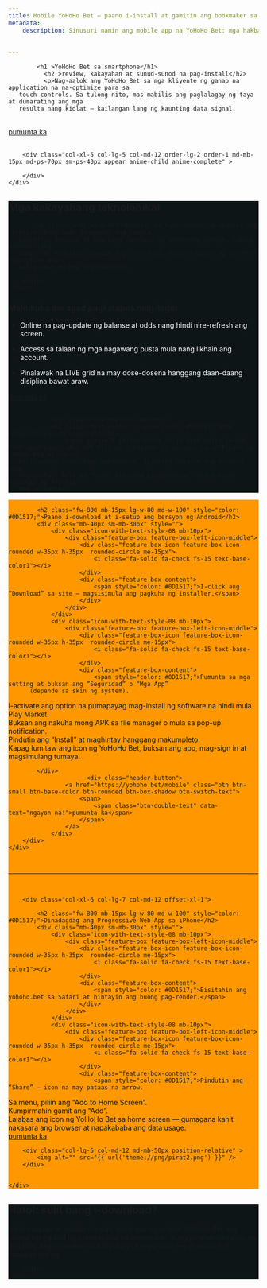 ```yaml
---
title: Mobile YoHoHo Bet — paano i-install at gamitin ang bookmaker sa telepono
metadata:
    description: Sinusuri namin ang mobile app na YoHoHo Bet: mga hakbang sa pag-install ng APK sa Android, pagdaragdag ng web-app sa iPhone, listahan ng mga feature, benepisyo para sa manlalaro at rekomendasyon sa seguridad.
	
	
--- 
```

 
<section class="cover-background pb-0" style="background-image: url('{{ media['user://themes/quark/jpg/bg-12.jpg'].url()|raw }}');">
<div class="container pb-8">
    <div class="row align-items-center justify-content-center">
        <div class="col-xl-7 col-lg-7 col-md-12 last-paragraph-no-margin order-lg-1 order-2 appear anime-child anime-complete">
		
            <h1 >YoHoHo Bet sa smartphone</h1>
              <h2 >review, kakayahan at sunud-sunod na pag-install</h2>
			  <p>Nag-aalok ang YoHoHo Bet sa mga kliyente ng ganap na application na na-optimize para sa
       touch controls. Sa tulong nito, mas mabilis ang paglalagay ng taya at dumarating ang mga
       resulta nang kidlat — kailangan lang ng kaunting data signal.
</p>
<br/>
			  <div class="header-button">
                    <a href="https://yohoho.bet/mobile" class="btn btn-small btn-base-color btn-rounded btn-box-shadow btn-switch-text">
                        <span>
                            <span class="btn-double-text" data-text="ngayon na!">pumunta ka</span>
                        </span>
                    </a><br/><br/> 
                </div>
        </div>
		
		
        <div class="col-xl-5 col-lg-5 col-md-12 order-lg-2 order-1 md-mb-15px md-ps-70px sm-ps-40px appear anime-child anime-complete" > 
           		
        </div>	
    </div> 	
</div>
</section> 

<section class="cover-background" style="background-color: #0D1517;">
<div class="container mb-2">
    <div class="row align-items-center justify-content-center">
        <div class="col-md-12 last-paragraph-no-margin order-lg-1 order-2 text-center">
		<h2>Mga kakayahang teknolohikal</h2>
		
			<p class="w-95 xl-w-100">Regular na tumatanggap ng updates ang serbisyo, kung saan ginagamit ang camera,
       biometric sensors at iba pang function ng modernong gadget, habang nananatiling
       simple at madaling unawain ang interface. Pinatutunayan ng internal encryption ang
       kaligtasan ng mga transaksiyon.
</p> 
			
        </div>		
    </div>	
</div>
<div class="container mt-2 mb-2">
    <div class="row align-items-center justify-content-center">
        <div class="col-xl-7 col-lg-7 col-md-12 last-paragraph-no-margin order-lg-1 order-2 appear anime-child anime-complete"  >            		  		  
		              <div class="mb-40px sm-mb-30px" style="">	
					  <h3 class="text-center">Makukuha mo agad pagkatapos mag-login</h3>
			<ul class="p-0 mb-20px mt-15px list-style-01" style="">
                <li class="border-color-transparent-white-light text-white d-flex align-items-center pt-20px pb-20px">
                    <div class="feature-box-icon feature-box-icon-rounded w-40px h-40px rounded-circle  me-20px text-center d-flex align-items-center justify-content-center flex-shrink-0"><i class="fa-solid fa-check fs-14 text-base-color"></i></div><p style="color: #ffffff;">Online na pag-update ng balanse at odds nang hindi nire-refresh ang screen.</p>
                </li>
                <li class="border-color-transparent-white-light text-white d-flex align-items-center pt-20px pb-20px">
                    <div class="feature-box-icon feature-box-icon-rounded w-40px h-40px rounded-circle  me-20px text-center d-flex align-items-center justify-content-center flex-shrink-0"><i class="fa-solid fa-check fs-14 text-base-color"></i></div><p style="color: #ffffff;">Access sa talaan ng mga nagawang pusta mula nang likhain ang account.</p>
                </li>  
                <li class="border-color-transparent-white-light text-white d-flex align-items-center pt-20px pb-20px">
                    <div class="feature-box-icon feature-box-icon-rounded w-40px h-40px rounded-circle  me-20px text-center d-flex align-items-center justify-content-center flex-shrink-0"><i class="fa-solid fa-check fs-14 text-base-color"></i></div><p style="color: #ffffff;">Pinalawak na LIVE grid na may dose-dosena hanggang daan-daang disiplina bawat araw.</p>
                </li>				
            </ul>
            </div>	
			<div class="header-button text-center" >
                    <a href="https://yohoho.bet/mobile" class="btn btn-small btn-base-color btn-rounded btn-box-shadow btn-switch-text">
                        <span>
                            <span class="btn-double-text" data-text="ngayon na!">pumunta ka</span>
                        </span>
                    </a><br/><br/> 
                </div>			
        </div>
    </div>
</div>



<div class="container-fluid ps-9 pe-9 xxl-ps-2 xxl-pe-2 sm-ps-15px sm-pe-15px mb-2">
    <div class="row row-cols-1 row-cols-md-2 row-cols-xxl-4 justify-content-center appear anime-child  ">
        <!-- start features box item -->
        <div class="col icon-with-text-style-02 transition-inner-all xl-mb-30px" style="">
            <div class="feature-box feature-box-left-icon-middle bg-medium-gray-transparent border-radius-10px p-9 overflow-hidden last-paragraph-no-margin box-shadow-quadruple-large box-shadow-quadruple-large-hover">
                
                <div class="feature-box-content">
				<h2 class="text-center" style="color: #0D1517;">Mga rekomendasyon sa seguridad</h2>
                    <span class="d-inline-block fs-18 text-white fw-600 text-uppercase" >Ang APK file ay nilagdaan ng opisyal na sertipiko ng YoHoHo Bet at walang
       malisyosong code. Bago patakbuhin, tiyaking naka-on ang permiso para
       mag-install mula sa “hindi kilalang pinagmumulan” upang hindi harangin ng Android
       ang installer.
</span>
                </div>
                <div class="feature-box-overlay bg-gradient-black-bottom-transparent"></div>
            </div>  
        </div>
    </div>
</div>

</section>

<section class="cover-background" style="background-color: #ff9800;">
<div class="container">
    <div class="row justify-content-center align-items-xl-center align-items-center lg-mb-5 sm-mb-0">
        <div class="col-lg-5 col-md-12 md-mb-50px position-relative" >          
            <img alt="" src="{{ url('theme://png/pirat1.png') }}" />                          
        </div>
        <div class="col-xl-6 col-lg-7 col-md-12 offset-xl-1">
	
            <h2 class="fw-800 mb-15px lg-w-80 md-w-100" style="color: #0D1517;">Paano i-download at i-setup ang bersyon ng Android</h2>   		
            <div class="mb-40px sm-mb-30px" style="">             
                <div class="icon-with-text-style-08 mb-10px">
                    <div class="feature-box feature-box-left-icon-middle">
                        <div class="feature-box-icon feature-box-icon-rounded w-35px h-35px  rounded-circle me-15px">
                            <i class="fa-solid fa-check fs-15 text-base-color1"></i> 
                        </div>
                        <div class="feature-box-content"> 
                            <span style="color: #0D1517;">I-click ang “Download” sa site — magsisimula ang pagkuha ng installer.</span>
                        </div>
                    </div>
                </div> 			
                <div class="icon-with-text-style-08 mb-10px">
                    <div class="feature-box feature-box-left-icon-middle">
                        <div class="feature-box-icon feature-box-icon-rounded w-35px h-35px  rounded-circle me-15px">
                            <i class="fa-solid fa-check fs-15 text-base-color1"></i> 
                        </div>
                        <div class="feature-box-content"> 
                            <span style="color: #0D1517;">Pumunta sa mga setting at buksan ang “Seguridad” o “Mga App”
          (depende sa skin ng system).

</span>
                        </div>
                    </div>
                </div>                 
                <div class="icon-with-text-style-08 mb-10px">
                    <div class="feature-box feature-box-left-icon-middle">
                        <div class="feature-box-icon feature-box-icon-rounded w-35px h-35px  rounded-circle me-15px">
                            <i class="fa-solid fa-check fs-15 text-base-color1"></i> 
                        </div>
                        <div class="feature-box-content"> 
                            <span style="color: #0D1517;">I-activate ang option na pumapayag mag-install ng software
          na hindi mula Play Market.

</span>
                        </div>
                    </div>
                </div>
                <div class="icon-with-text-style-08 mb-10px">
                    <div class="feature-box feature-box-left-icon-middle">
                        <div class="feature-box-icon feature-box-icon-rounded w-35px h-35px  rounded-circle me-15px">
                            <i class="fa-solid fa-check fs-15 text-base-color1"></i> 
                        </div>
                        <div class="feature-box-content"> 
                            <span style="color: #0D1517;">Buksan ang nakuha mong APK sa file manager o mula sa pop-up notification.
</span>
                        </div>
                    </div>
                </div> 
                <div class="icon-with-text-style-08 mb-10px">
                    <div class="feature-box feature-box-left-icon-middle">
                        <div class="feature-box-icon feature-box-icon-rounded w-35px h-35px  rounded-circle me-15px">
                            <i class="fa-solid fa-check fs-15 text-base-color1"></i> 
                        </div>
                        <div class="feature-box-content"> 
                            <span style="color: #0D1517;">Pindutin ang “Install” at maghintay hanggang makumpleto.
</span>
                        </div>
                    </div>
                </div> 
                <div class="icon-with-text-style-08 mb-10px">
                    <div class="feature-box feature-box-left-icon-middle">
                        <div class="feature-box-icon feature-box-icon-rounded w-35px h-35px  rounded-circle me-15px">
                            <i class="fa-solid fa-check fs-15 text-base-color1"></i> 
                        </div>
                        <div class="feature-box-content"> 
                            <span style="color: #0D1517;">Kapag lumitaw ang icon ng YoHoHo Bet, buksan ang app, mag-sign in
          at magsimulang tumaya.

</span>
                        </div>
                    </div>
                </div> 				
 			
            </div>
						  <div class="header-button">
                    <a href="https://yohoho.bet/mobile" class="btn btn-small btn-base-color btn-rounded btn-box-shadow btn-switch-text">
                        <span>
                            <span class="btn-double-text" data-text="ngayon na!">pumunta ka</span>
                        </span>
                    </a> 
                </div>
        </div>
    </div>
</div>
<br/>
<hr class="sep-1">
<br/>
<div class="container">
    <div class="row justify-content-center align-items-xl-center align-items-center lg-mb-5 sm-mb-0">

        <div class="col-xl-6 col-lg-7 col-md-12 offset-xl-1">
	
            <h2 class="fw-800 mb-15px lg-w-80 md-w-100" style="color: #0D1517;">Dinadagdag ang Progressive Web App sa iPhone</h2>   		
            <div class="mb-40px sm-mb-30px" style="">             
                <div class="icon-with-text-style-08 mb-10px">
                    <div class="feature-box feature-box-left-icon-middle">
                        <div class="feature-box-icon feature-box-icon-rounded w-35px h-35px  rounded-circle me-15px">
                            <i class="fa-solid fa-check fs-15 text-base-color1"></i> 
                        </div>
                        <div class="feature-box-content"> 
                            <span style="color: #0D1517;">Bisitahin ang yohoho.bet sa Safari at hintayin ang buong pag-render.</span>
                        </div>
                    </div>
                </div> 			
                <div class="icon-with-text-style-08 mb-10px">
                    <div class="feature-box feature-box-left-icon-middle">
                        <div class="feature-box-icon feature-box-icon-rounded w-35px h-35px  rounded-circle me-15px">
                            <i class="fa-solid fa-check fs-15 text-base-color1"></i> 
                        </div>
                        <div class="feature-box-content"> 
                            <span style="color: #0D1517;">Pindutin ang “Share” — icon na may pataas na arrow.
</span>
                        </div>
                    </div>
                </div>                 
                <div class="icon-with-text-style-08 mb-10px">
                    <div class="feature-box feature-box-left-icon-middle">
                        <div class="feature-box-icon feature-box-icon-rounded w-35px h-35px  rounded-circle me-15px">
                            <i class="fa-solid fa-check fs-15 text-base-color1"></i> 
                        </div>
                        <div class="feature-box-content"> 
                            <span style="color: #0D1517;">Sa menu, piliin ang “Add to Home Screen”.
</span>
                        </div>
                    </div>
                </div>
                <div class="icon-with-text-style-08 mb-10px">
                    <div class="feature-box feature-box-left-icon-middle">
                        <div class="feature-box-icon feature-box-icon-rounded w-35px h-35px  rounded-circle me-15px">
                            <i class="fa-solid fa-check fs-15 text-base-color1"></i> 
                        </div>
                        <div class="feature-box-content"> 
                            <span style="color: #0D1517;">Kumpirmahin gamit ang “Add”.
</span>
                        </div>
                    </div>
                </div> 
                <div class="icon-with-text-style-08 mb-10px">
                    <div class="feature-box feature-box-left-icon-middle">
                        <div class="feature-box-icon feature-box-icon-rounded w-35px h-35px  rounded-circle me-15px">
                            <i class="fa-solid fa-check fs-15 text-base-color1"></i> 
                        </div>
                        <div class="feature-box-content"> 
                            <span style="color: #0D1517;">Lalabas ang icon ng YoHoHo Bet sa home screen — gumagana kahit nakasara
          ang browser at napakababa ang data usage.

</span>
                        </div>
                    </div>
                </div> 
            </div>
									  <div class="header-button">
                    <a href="https://yohoho.bet/mobile" class="btn btn-small btn-base-color btn-rounded btn-box-shadow btn-switch-text">
                        <span>
                            <span class="btn-double-text" data-text="ngayon na!">pumunta ka</span>
                        </span>
                    </a> 
                </div>
        </div>
		
		<div class="col-lg-5 col-md-12 md-mb-50px position-relative" >          
            <img alt="" src="{{ url('theme://png/pirat2.png') }}" />                          
        </div>
		
		
    </div>
</div>
</section>

<section class="cover-background" style="background-color: #0D1517;">
    <div class="container">
    <div class="row text-justify mb-3">
        <div class="col"> 
<h2>Hatol: sulit bang i-download?</h2>		
<p>Kahit magaan at mabilis i-install, ibinibigay ng mobile YoHoHo Bet ang
       buong set ng tool ng propesyonal na bookmaker. Kung pinahahalagahan mo ang
       bilis, kaginhawahan at katiyakan sa seguridad — i-download at subukan mo na.</p>

        </div>
    </div>                
</div>
</section>

















